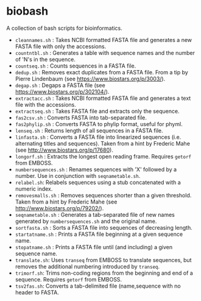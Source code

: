 biobash
=======

A collection of bash scripts for bioinformatics.

* ```cleannames.sh``` : Takes NCBI formatted FASTA file and generates a new FASTA file with only the accessions.
* ```countntbl.sh``` : Generates a table with sequence names and the number of 'N's in the sequence.
* ```countseq.sh``` : Counts sequences in a FASTA file.
* ```dedup.sh``` : Removes exact duplicates from a FASTA file. From a tip by Pierre Lindenbaum (see https://www.biostars.org/p/3003/).
* ```degap.sh``` : Degaps a FASTA file (see https://www.biostars.org/p/302104/).
* ```extractacc.sh``` : Takes NCBI formatted FASTA file and generates a text file with the accessions.
* ```extractseq.sh``` : Takes FASTA file and extracts only the sequence.
* ```fas2csv.sh``` : Converts FASTA into tab-separated file.
* ```fas2phylip.sh``` : Converts FASTA to phylip format, useful for phyml.
* ```lenseq.sh``` : Returns length of all sequences in a FASTA file.
* ```linfasta.sh``` : Converts a FASTA file into linearized sequences (i.e. alternating titles and sequences). Taken from a hint by Frederic Mahe (see http://www.biostars.org/p/17680).
* ```longorf.sh``` : Extracts the longest open reading frame. Requires ```getorf``` from EMBOSS.
* ```numbersequences.sh``` : Renames sequences with 'X' followed by a number. Use in conjunction with ```seqnametable.sh```.
* ```relabel.sh```: Relabels sequences using a stub concatenated with a numeric index.
* ```removesmalls.sh``` : Removes sequences shorter than a given threshold. Taken from a hint by Frederic Mahe (see http://www.biostars.org/p/79202/).
* ```seqnametable.sh``` : Generates a tab-separated file of new names generated by ```numbersequences.sh``` and the original name.
* ```sortfasta.sh``` : Sorts a FASTA file into sequences of decreasing length.
* ```startatname.sh``` : Prints a FASTA file beginning at a given sequence name.
* ```stopatname.sh``` : Prints a FASTA file until (and including) a given sequence name.
* ```translate.sh```: Uses ```transeq``` from EMBOSS to translate sequences, but removes the additional numbering introduced by ```transeq```.
* ```trimorf.sh```: Trims non-coding regions from the beginning and end of a sequence. Requires ```getorf``` from EMBOSS.
* ```tsv2fas.sh```: Converts a tab-delimited file (name,sequence with no header to FASTA.
